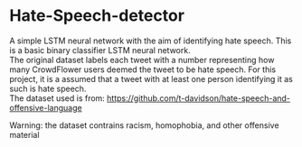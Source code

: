# Hate-Speech-detector
A simple LSTM neural network with the aim of identifying hate speech.
This is a basic binary classifier LSTM neural network.  
The original dataset labels each tweet with a number representing how many CrowdFlower users deemed the tweet to be hate speech. For this project, it is a assumed that a tweet with at least one person identifying it as such is hate speech.  
The dataset used is from: 
https://github.com/t-davidson/hate-speech-and-offensive-language
  
Warning: the dataset contrains racism, homophobia, and other offensive material
